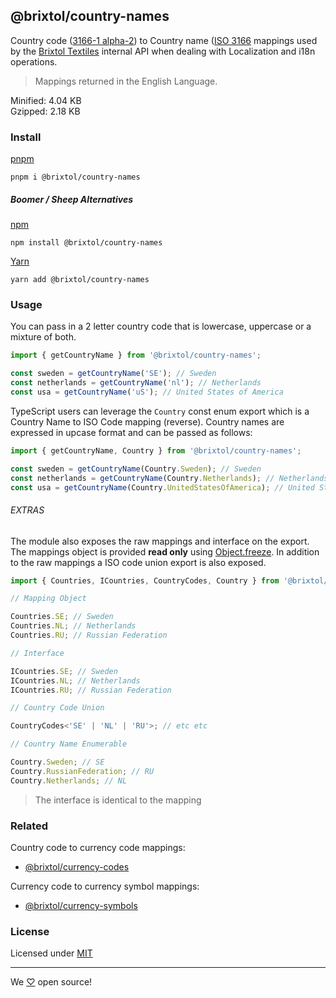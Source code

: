## @brixtol/country-names

Country code ([3166-1 alpha-2](https://en.wikipedia.org/wiki/ISO_3166-1_alpha-2#Officially_assigned_code_elements)) to Country name ([ISO 3166](https://en.wikipedia.org/wiki/ISO_3166) mappings used by the [Brixtol Textiles](https://www.brixtoltextiles.com) internal API when dealing with Localization and i18n operations.

> Mappings returned in the English Language.

Minified: 4.04 KB <br>
Gzipped: 2.18 KB

### Install

[pnpm](https://pnpm.js.org/en/cli/install)

```cli
pnpm i @brixtol/country-names
```

##### Boomer / Sheep Alternatives

[npm](https://www.npmjs.com/)

```cli
npm install @brixtol/country-names
```

[Yarn](https://yarnpkg.com/)

```cli
yarn add @brixtol/country-names
```

### Usage

You can pass in a 2 letter country code that is lowercase, uppercase or a mixture of both.

```javascript
import { getCountryName } from '@brixtol/country-names';

const sweden = getCountryName('SE'); // Sweden
const netherlands = getCountryName('nl'); // Netherlands
const usa = getCountryName('uS'); // United States of America
```

TypeScript users can leverage the `Country` const enum export which is a Country Name to ISO Code mapping (reverse). Country names are expressed in upcase format and can be passed as follows:

```typescript
import { getCountryName, Country } from '@brixtol/country-names';

const sweden = getCountryName(Country.Sweden); // Sweden
const netherlands = getCountryName(Country.Netherlands); // Netherlands
const usa = getCountryName(Country.UnitedStatesOfAmerica); // United States of America
```

###### EXTRAS

The module also exposes the raw mappings and interface on the export. The mappings object is provided **read only** using [Object.freeze](https://developer.mozilla.org/en-US/docs/Web/JavaScript/Reference/Global_Objects/Object/freeze). In addition to the raw mappings a ISO code union export is also exposed.

```ts
import { Countries, ICountries, CountryCodes, Country } from '@brixtol/country-names';

// Mapping Object

Countries.SE; // Sweden
Countries.NL; // Netherlands
Countries.RU; // Russian Federation

// Interface

ICountries.SE; // Sweden
ICountries.NL; // Netherlands
ICountries.RU; // Russian Federation

// Country Code Union

CountryCodes<'SE' | 'NL' | 'RU'>; // etc etc

// Country Name Enumerable

Country.Sweden; // SE
Country.RussianFederation; // RU
Country.Netherlands; // NL
```

> The interface is identical to the mapping

### Related

Country code to currency code mappings:

- [@brixtol/currency-codes](https://github.com/brixtol/currency-codes)

Currency code to currency symbol mappings:

- [@brixtol/currency-symbols](https://github.com/brixtol/currency-symbols)

### License

Licensed under [MIT](#LICENCE)

---

We [♡](https://www.brixtoltextiles.com/discount/4D3V3L0P3RS]) open source!
